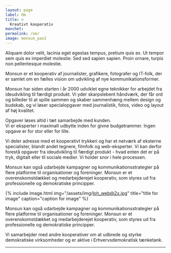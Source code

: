 ```yaml
---
layout: page
label: Om
title: >
  Kreativt kooperativ
manchet:
permalink: /om/
image: monsun_pan2
---
```

Aliquam dolor velit, lacinia eget egestas tempus, pretium quis ex. Ut tempor sem quis ex imperdiet molestie. Sed sed sapien sapien. Proin ornare, turpis non pellentesque molestie.
<div class="row">
  <div class="col-md-6">
  <p>Monsun er et kooperativ af journalister, grafikere, fotografer og IT-folk, der er samlet om en fælles vision om udvikling af nye kommunikationsformer.</p>
  </div>
  <div class="col-md-6">
  <p>Monsun har siden starten i år 2000 udviklet egne teknikker for arbejdet fra ideudvikling til færdigt produkt. Vi yder skarpslebent håndværk, der får ord og billeder til at spille sammen og skaber sammenhæng mellem design og budskab, og vi løser specialopgaver med journalistik, fotos, video og layout af høj kvalitet.</p>
  </div>
</div>

<p class="highlight big"><span class="wrap">Opgaver løses altid i tæt samarbejde med kunden. <br>Vi er eksperter i maximalt udbytte inden for givne budgetrammer. Ingen opgave er for stor eller for lille.</span></p>

<div class="row">
  <div class="col-md-6">
    <p>Vi deler adresse med et kooperativt trykkeri og har et netværk af eksterne specialister, blandt andet tegnere, filmfolk og web-eksperter. Vi kan derfor forestå opgaver fra ideudvikling til færdigt produkt - hvad enten det er på tryk, digitalt eller til sociale medier. Vi holder snor i hele processen.</p>
  </div>
  <div class="col-md-6">
  <p>Monsun kan også udarbejde kampagner og kommunikationsstrategier på flere platforme til organisationer og foreninger.
  Monsun er et overenskomstdækket og medarbejderejet kooperativ, som styres ud fra professionelle og demokratiske principper.</p>
  </div>
</div>

{% include image.html
  img="/assets/img/loh_web@2x.jpg"
  title="title for image"
  caption="caption for image"
%}
<p class="big highlight"><span class="wrap">Monsun kan også udarbejde kampagner og kommunikationsstrategier på flere platforme til organisationer og foreninger.
Monsun er et overenskomstdækket og medarbejderejet kooperativ, som styres ud fra professionelle og demokratiske principper.</span></p>

Vi samarbejder med andre kooperativer om at udbrede og styrke demokratiske virksomheder og er aktive i Erhvervsdemokratisk tænketank.

<hr>
